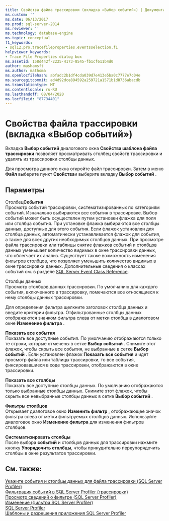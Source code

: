 ```yaml
---
title: Свойства файла трассировки (вкладка «Выбор событий») | Документация Майкрософт
ms.custom: ''
ms.date: 06/13/2017
ms.prod: sql-server-2014
ms.reviewer: ''
ms.technology: database-engine
ms.topic: conceptual
f1_keywords:
- sql12.pro.tracefileproperties.eventsselection.f1
helpviewer_keywords:
- Trace File Properties dialog box
ms.assetid: 158d442f-2225-4173-8545-fb1cf611b4d0
author: mashamsft
ms.author: mathoma
ms.openlocfilehash: abfadc2b1df4cda039d7e413e5ba0c7777e7c04e
ms.sourcegitcommit: ad4d92dce894592a259721a1571b1d8736abacdb
ms.translationtype: MT
ms.contentlocale: ru-RU
ms.lasthandoff: 08/04/2020
ms.locfileid: "87734401"
---
```

# <a name="trace-file-properties-events-selection-tab"></a>Свойства файла трассировки (вкладка «Выбор событий»)
  Вкладка **Выбор событий** диалогового окна **Свойства шаблона файла трассировки** позволяет просматривать столбец свойств трассировки и удалять из трассировки столбцы данных.  
  
 Для просмотра данного окна откройте файл трассировки. Затем в меню **Файл** выберите пункт **Свойства**и выберите вкладку **Выбор событий** .  
  
## <a name="options"></a>Параметры  
 Столбец**События**  
 Просмотр событий трассировки, систематизированных по категориям событий. Изначально выбираются все события в трассировке. Выбор событий может быть осуществлен путем установки флажка для поля или столбца события. При установке флажка выбираются все столбцы данных, доступные для этого события. Если флажок установлен для столбца данных, автоматически устанавливается флажок для события, а также для всех других необходимых столбцов данных. При просмотре файла трассировки или таблицы снятие флажков событий и столбцов данных уменьшает количество видимых в окне трассировки данных, что облегчает их анализ. Существует также возможность изменения фильтров столбцов, что позволяет уменьшить количество видимых в окне трассировки данных. Дополнительные сведения о классах событий см. в разделе [SQL Server Event Class Reference](../relational-databases/event-classes/sql-server-event-class-reference.md).  
  
 Столбцы данных  
 Просмотр столбцов данных трассировки. По умолчанию для каждого события, включенного в трассировку, помечаются все относящиеся к нему столбцы данных трассировки.  
  
 Для определения фильтра щелкните заголовок столбца данных и введите критерии фильтра. Отфильтрованные столбцы данных отображаются значком фильтра слева от метки столбца в диалоговом окне **Изменение фильтра** .  
  
 **Показать все события**  
 Показать все доступные события. По умолчанию отображаются только те строки, которые отмечены в сетке **Выбор событий** . Снимите этот флажок, чтобы скрыть все события, не выбранные в сетке **Выбор событий** . Если установлен флажок **Показать все события** и идет просмотр файла или таблицы трассировки, то все события, фиксировавшиеся в ходе трассировки, отображаются в окне трассировки.  
  
 **Показать все столбцы**  
 Показать все доступные столбцы данных. По умолчанию отображаются только выбранные столбцы данных. Снимите этот флажок, чтобы скрыть все невыбранные столбцы данных в сетке **Выбор событий** .  
  
 **Фильтры столбцов**  
 Открывает диалоговое окно **Изменить фильтр** , отображающее значок фильтра слева от метки фильтруемых столбцов данных. Используйте диалоговое окно **Изменение фильтра** для изменения фильтров столбцов.  
  
 **Систематизировать столбцы**  
 После выбора **событий** и столбцов данных для трассировки нажмите кнопку **Упорядочить столбцы**, чтобы принудительно переупорядочить столбцы в окне результатов трассировки.  
  
## <a name="see-also"></a>См. также:  
 [Укажите события и столбцы данных для файла трассировки &#40;SQL Server Profiler&#41;](../tools/sql-server-profiler/specify-events-and-data-columns-for-a-trace-file-sql-server-profiler.md)   
 [Фильтрация событий в SQL Server Profiler &#40;трассировки&#41;](../tools/sql-server-profiler/filter-events-in-a-trace-sql-server-profiler.md)   
 [Просмотр сведений о фильтре &#40;SQL Server Profiler&#41;](../tools/sql-server-profiler/view-filter-information-sql-server-profiler.md)   
 [Изменение &#40;фильтра SQL Server Profiler&#41;](../tools/sql-server-profiler/modify-a-filter-sql-server-profiler.md)   
 [SQL Server Profiler](../tools/sql-server-profiler/sql-server-profiler.md)   
 [Шаблоны и разрешения приложения SQL Server Profiler](../tools/sql-server-profiler/sql-server-profiler-templates-and-permissions.md)  
  
  
